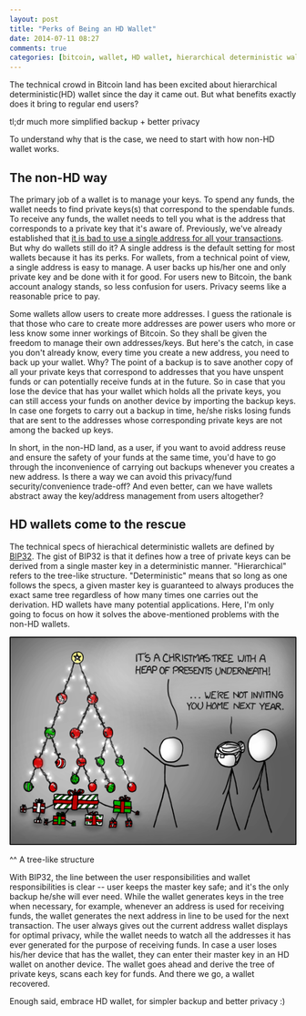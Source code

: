 ```yaml
---
layout: post
title: "Perks of Being an HD Wallet"
date: 2014-07-11 08:27
comments: true
categories: [bitcoin, wallet, HD wallet, hierarchical deterministic wallet, bip32]
---
```


The technical crowd in Bitcoin land has been excited about hierarchical deterministic(HD) wallet since the day it came out. But what benefits exactly does it bring to regular end users?

tl;dr much more simplified backup + better privacy

To understand why that is the case, we need to start with how non-HD wallet works.

## The non-HD way

The primary job of a wallet is to manage your keys. To spend any funds, the wallet needs to find private keys(s) that correspond to the spendable funds. To receive any funds, the wallet needs to tell you what is the address that corresponds to a private key that it's aware of. Previously, we've already established that [it is bad to use a single address for all your transactions](/blog/2014/06/08/bitcoin-address-reuse/). But why do wallets still do it? A single address is the default setting for most wallets because it has its perks. For wallets, from a technical point of view, a single address is easy to manage. A user backs up his/her one and only private key and be done with it for good. For users new to Bitcoin, the bank account analogy stands, so less confusion for users. Privacy seems like a reasonable price to pay.

Some wallets allow users to create more addresses. I guess the rationale is that those who care to create more addresses are power users who more or less know some inner workings of Bitcoin. So they shall be given the freedom to manage their own addresses/keys. But here's the catch, in case you don't already know, every time you create a new address, you need to back up your wallet. Why? The point of a backup is to save another copy of all your private keys that correspond to addresses that you have unspent funds or can potentially receive funds at in the future. So in case that you lose the device that has your wallet which holds all the private keys, you can still access your funds on another device by importing the backup keys. In case one forgets to carry out a backup in time, he/she risks losing funds that are sent to the addresses whose corresponding private keys are not among the backed up keys.

In short, in the non-HD land, as a user, if you want to avoid address reuse and ensure the safety of your funds at the same time, you'd have to go through the inconvenience of carrying out backups whenever you creates a new address. Is there a way we can avoid this privacy/fund security/convenience trade-off? And even better, can we have wallets abstract away the key/address management from users altogether?

## HD wallets come to the rescue

The technical specs of hierachical deterministic wallets are defined by [BIP32](https://github.com/bitcoin/bips/blob/master/bip-0032.mediawiki). The gist of BIP32 is that it defines how a tree of private keys can be derived from a single master key in a deterministic manner. "Hierarchical" refers to the tree-like structure. "Deterministic" means that so long as one follows the specs, a given master key is guaranteed to always produces the exact same tree regardless of how many times one carries out the derivation. HD wallets have many potential applications. Here, I'm only going to focus on how it solves the above-mentioned problems with the non-HD wallets.

![xkcd tree](/images/post/2014-07-11-tree.png "Not only is that terrible in general, but you just KNOW Billy's going to open the root present first, and then everyone will have to wait while the heap is rebuilt.")

^^ A tree-like structure

With BIP32, the line between the user responsibilities and wallet responsibilities is clear -- user keeps the master key safe; and it's the only backup he/she will ever need. While the wallet generates keys in the tree when necessary, for example, whenever an address is used for receiving funds, the wallet generates the next address in line to be used for the next transaction. The user always gives out the current address wallet displays for optimal privacy, while the wallet needs to watch all the addresses it has ever generated for the purpose of receiving funds. In case a user loses his/her device that has the wallet, they can enter their master key in an HD wallet on another device. The wallet goes ahead and derive the tree of private keys, scans each key for funds. And there we go, a wallet recovered.

Enough said, embrace HD wallet, for simpler backup and better privacy :)

